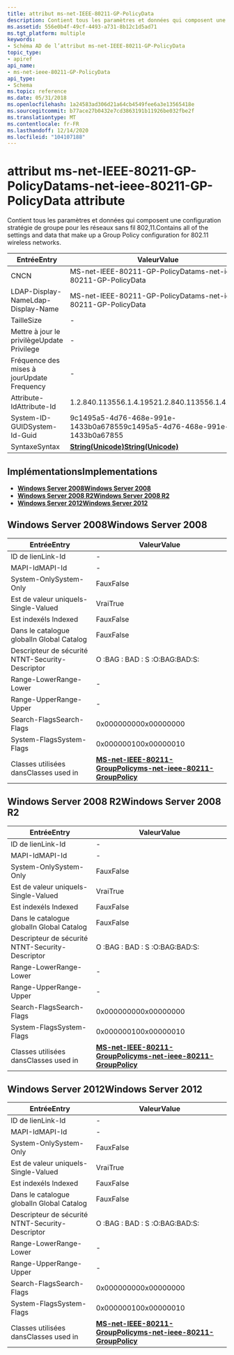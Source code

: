 ```yaml
---
title: attribut ms-net-IEEE-80211-GP-PolicyData
description: Contient tous les paramètres et données qui composent une configuration stratégie de groupe pour les réseaux sans fil 802,11.
ms.assetid: 556e0b4f-49cf-4493-a731-8b12c1d5ad71
ms.tgt_platform: multiple
keywords:
- Schéma AD de l’attribut ms-net-IEEE-80211-GP-PolicyData
topic_type:
- apiref
api_name:
- ms-net-ieee-80211-GP-PolicyData
api_type:
- Schema
ms.topic: reference
ms.date: 05/31/2018
ms.openlocfilehash: 1a24583ad306d21a64cb4549fee6a3e13565418e
ms.sourcegitcommit: b77ace27b0432e7cd3863191b11926be032fbe2f
ms.translationtype: MT
ms.contentlocale: fr-FR
ms.lasthandoff: 12/14/2020
ms.locfileid: "104107188"
---
```

# <a name="ms-net-ieee-80211-gp-policydata-attribute"></a><span data-ttu-id="32cfe-104">attribut ms-net-IEEE-80211-GP-PolicyData</span><span class="sxs-lookup"><span data-stu-id="32cfe-104">ms-net-ieee-80211-GP-PolicyData attribute</span></span>

<span data-ttu-id="32cfe-105">Contient tous les paramètres et données qui composent une configuration stratégie de groupe pour les réseaux sans fil 802,11.</span><span class="sxs-lookup"><span data-stu-id="32cfe-105">Contains all of the settings and data that make up a Group Policy configuration for 802.11 wireless networks.</span></span>



| <span data-ttu-id="32cfe-106">Entrée</span><span class="sxs-lookup"><span data-stu-id="32cfe-106">Entry</span></span> | <span data-ttu-id="32cfe-107">Valeur</span><span class="sxs-lookup"><span data-stu-id="32cfe-107">Value</span></span> |
|-------------------|---------------------------------------------|
| <span data-ttu-id="32cfe-108">CN</span><span class="sxs-lookup"><span data-stu-id="32cfe-108">CN</span></span>                | <span data-ttu-id="32cfe-109">MS-net-IEEE-80211-GP-PolicyData</span><span class="sxs-lookup"><span data-stu-id="32cfe-109">ms-net-ieee-80211-GP-PolicyData</span></span>             |
| <span data-ttu-id="32cfe-110">LDAP-Display-Name</span><span class="sxs-lookup"><span data-stu-id="32cfe-110">Ldap-Display-Name</span></span> | <span data-ttu-id="32cfe-111">MS-net-IEEE-80211-GP-PolicyData</span><span class="sxs-lookup"><span data-stu-id="32cfe-111">ms-net-ieee-80211-GP-PolicyData</span></span>             |
| <span data-ttu-id="32cfe-112">Taille</span><span class="sxs-lookup"><span data-stu-id="32cfe-112">Size</span></span>              | \-                                          |
| <span data-ttu-id="32cfe-113">Mettre à jour le privilège</span><span class="sxs-lookup"><span data-stu-id="32cfe-113">Update Privilege</span></span>  | \-                                          |
| <span data-ttu-id="32cfe-114">Fréquence des mises à jour</span><span class="sxs-lookup"><span data-stu-id="32cfe-114">Update Frequency</span></span>  | \-                                          |
| <span data-ttu-id="32cfe-115">Attribute-Id</span><span class="sxs-lookup"><span data-stu-id="32cfe-115">Attribute-Id</span></span>      | <span data-ttu-id="32cfe-116">1.2.840.113556.1.4.1952</span><span class="sxs-lookup"><span data-stu-id="32cfe-116">1.2.840.113556.1.4.1952</span></span>                     |
| <span data-ttu-id="32cfe-117">System-ID-GUID</span><span class="sxs-lookup"><span data-stu-id="32cfe-117">System-Id-Guid</span></span>    | <span data-ttu-id="32cfe-118">9c1495a5-4d76-468e-991e-1433b0a67855</span><span class="sxs-lookup"><span data-stu-id="32cfe-118">9c1495a5-4d76-468e-991e-1433b0a67855</span></span>        |
| <span data-ttu-id="32cfe-119">Syntaxe</span><span class="sxs-lookup"><span data-stu-id="32cfe-119">Syntax</span></span>            | [<span data-ttu-id="32cfe-120">**String(Unicode)**</span><span class="sxs-lookup"><span data-stu-id="32cfe-120">**String(Unicode)**</span></span>](s-string-unicode.md) |



## <a name="implementations"></a><span data-ttu-id="32cfe-121">Implémentations</span><span class="sxs-lookup"><span data-stu-id="32cfe-121">Implementations</span></span>

-   [<span data-ttu-id="32cfe-122">**Windows Server 2008**</span><span class="sxs-lookup"><span data-stu-id="32cfe-122">**Windows Server 2008**</span></span>](#windows-server-2008)
-   [<span data-ttu-id="32cfe-123">**Windows Server 2008 R2**</span><span class="sxs-lookup"><span data-stu-id="32cfe-123">**Windows Server 2008 R2**</span></span>](#windows-server-2008-r2)
-   [<span data-ttu-id="32cfe-124">**Windows Server 2012**</span><span class="sxs-lookup"><span data-stu-id="32cfe-124">**Windows Server 2012**</span></span>](#windows-server-2012)

## <a name="windows-server-2008"></a><span data-ttu-id="32cfe-125">Windows Server 2008</span><span class="sxs-lookup"><span data-stu-id="32cfe-125">Windows Server 2008</span></span>



| <span data-ttu-id="32cfe-126">Entrée</span><span class="sxs-lookup"><span data-stu-id="32cfe-126">Entry</span></span> | <span data-ttu-id="32cfe-127">Valeur</span><span class="sxs-lookup"><span data-stu-id="32cfe-127">Value</span></span> |
|------------------------|-------------------------------------------------------------------------------------|
| <span data-ttu-id="32cfe-128">ID de lien</span><span class="sxs-lookup"><span data-stu-id="32cfe-128">Link-Id</span></span>                | \-                                                                                  |
| <span data-ttu-id="32cfe-129">MAPI-Id</span><span class="sxs-lookup"><span data-stu-id="32cfe-129">MAPI-Id</span></span>                | \-                                                                                  |
| <span data-ttu-id="32cfe-130">System-Only</span><span class="sxs-lookup"><span data-stu-id="32cfe-130">System-Only</span></span>            | <span data-ttu-id="32cfe-131">Faux</span><span class="sxs-lookup"><span data-stu-id="32cfe-131">False</span></span>                                                                               |
| <span data-ttu-id="32cfe-132">Est de valeur unique</span><span class="sxs-lookup"><span data-stu-id="32cfe-132">Is-Single-Valued</span></span>       | <span data-ttu-id="32cfe-133">Vrai</span><span class="sxs-lookup"><span data-stu-id="32cfe-133">True</span></span>                                                                                |
| <span data-ttu-id="32cfe-134">Est indexé</span><span class="sxs-lookup"><span data-stu-id="32cfe-134">Is Indexed</span></span>             | <span data-ttu-id="32cfe-135">Faux</span><span class="sxs-lookup"><span data-stu-id="32cfe-135">False</span></span>                                                                               |
| <span data-ttu-id="32cfe-136">Dans le catalogue global</span><span class="sxs-lookup"><span data-stu-id="32cfe-136">In Global Catalog</span></span>      | <span data-ttu-id="32cfe-137">Faux</span><span class="sxs-lookup"><span data-stu-id="32cfe-137">False</span></span>                                                                               |
| <span data-ttu-id="32cfe-138">Descripteur de sécurité NT</span><span class="sxs-lookup"><span data-stu-id="32cfe-138">NT-Security-Descriptor</span></span> | <span data-ttu-id="32cfe-139">O :BAG : BAD : S :</span><span class="sxs-lookup"><span data-stu-id="32cfe-139">O:BAG:BAD:S:</span></span>                                                                        |
| <span data-ttu-id="32cfe-140">Range-Lower</span><span class="sxs-lookup"><span data-stu-id="32cfe-140">Range-Lower</span></span>            | \-                                                                                  |
| <span data-ttu-id="32cfe-141">Range-Upper</span><span class="sxs-lookup"><span data-stu-id="32cfe-141">Range-Upper</span></span>            | \-                                                                                  |
| <span data-ttu-id="32cfe-142">Search-Flags</span><span class="sxs-lookup"><span data-stu-id="32cfe-142">Search-Flags</span></span>           | <span data-ttu-id="32cfe-143">0x00000000</span><span class="sxs-lookup"><span data-stu-id="32cfe-143">0x00000000</span></span>                                                                          |
| <span data-ttu-id="32cfe-144">System-Flags</span><span class="sxs-lookup"><span data-stu-id="32cfe-144">System-Flags</span></span>           | <span data-ttu-id="32cfe-145">0x00000010</span><span class="sxs-lookup"><span data-stu-id="32cfe-145">0x00000010</span></span>                                                                          |
| <span data-ttu-id="32cfe-146">Classes utilisées dans</span><span class="sxs-lookup"><span data-stu-id="32cfe-146">Classes used in</span></span>        | [<span data-ttu-id="32cfe-147">**MS-net-IEEE-80211-GroupPolicy**</span><span class="sxs-lookup"><span data-stu-id="32cfe-147">**ms-net-ieee-80211-GroupPolicy**</span></span>](c-ms-net-ieee-80211-grouppolicy.md)<br/> |



## <a name="windows-server-2008-r2"></a><span data-ttu-id="32cfe-148">Windows Server 2008 R2</span><span class="sxs-lookup"><span data-stu-id="32cfe-148">Windows Server 2008 R2</span></span>



| <span data-ttu-id="32cfe-149">Entrée</span><span class="sxs-lookup"><span data-stu-id="32cfe-149">Entry</span></span> | <span data-ttu-id="32cfe-150">Valeur</span><span class="sxs-lookup"><span data-stu-id="32cfe-150">Value</span></span> |
|------------------------|-------------------------------------------------------------------------------------|
| <span data-ttu-id="32cfe-151">ID de lien</span><span class="sxs-lookup"><span data-stu-id="32cfe-151">Link-Id</span></span>                | \-                                                                                  |
| <span data-ttu-id="32cfe-152">MAPI-Id</span><span class="sxs-lookup"><span data-stu-id="32cfe-152">MAPI-Id</span></span>                | \-                                                                                  |
| <span data-ttu-id="32cfe-153">System-Only</span><span class="sxs-lookup"><span data-stu-id="32cfe-153">System-Only</span></span>            | <span data-ttu-id="32cfe-154">Faux</span><span class="sxs-lookup"><span data-stu-id="32cfe-154">False</span></span>                                                                               |
| <span data-ttu-id="32cfe-155">Est de valeur unique</span><span class="sxs-lookup"><span data-stu-id="32cfe-155">Is-Single-Valued</span></span>       | <span data-ttu-id="32cfe-156">Vrai</span><span class="sxs-lookup"><span data-stu-id="32cfe-156">True</span></span>                                                                                |
| <span data-ttu-id="32cfe-157">Est indexé</span><span class="sxs-lookup"><span data-stu-id="32cfe-157">Is Indexed</span></span>             | <span data-ttu-id="32cfe-158">Faux</span><span class="sxs-lookup"><span data-stu-id="32cfe-158">False</span></span>                                                                               |
| <span data-ttu-id="32cfe-159">Dans le catalogue global</span><span class="sxs-lookup"><span data-stu-id="32cfe-159">In Global Catalog</span></span>      | <span data-ttu-id="32cfe-160">Faux</span><span class="sxs-lookup"><span data-stu-id="32cfe-160">False</span></span>                                                                               |
| <span data-ttu-id="32cfe-161">Descripteur de sécurité NT</span><span class="sxs-lookup"><span data-stu-id="32cfe-161">NT-Security-Descriptor</span></span> | <span data-ttu-id="32cfe-162">O :BAG : BAD : S :</span><span class="sxs-lookup"><span data-stu-id="32cfe-162">O:BAG:BAD:S:</span></span>                                                                        |
| <span data-ttu-id="32cfe-163">Range-Lower</span><span class="sxs-lookup"><span data-stu-id="32cfe-163">Range-Lower</span></span>            | \-                                                                                  |
| <span data-ttu-id="32cfe-164">Range-Upper</span><span class="sxs-lookup"><span data-stu-id="32cfe-164">Range-Upper</span></span>            | \-                                                                                  |
| <span data-ttu-id="32cfe-165">Search-Flags</span><span class="sxs-lookup"><span data-stu-id="32cfe-165">Search-Flags</span></span>           | <span data-ttu-id="32cfe-166">0x00000000</span><span class="sxs-lookup"><span data-stu-id="32cfe-166">0x00000000</span></span>                                                                          |
| <span data-ttu-id="32cfe-167">System-Flags</span><span class="sxs-lookup"><span data-stu-id="32cfe-167">System-Flags</span></span>           | <span data-ttu-id="32cfe-168">0x00000010</span><span class="sxs-lookup"><span data-stu-id="32cfe-168">0x00000010</span></span>                                                                          |
| <span data-ttu-id="32cfe-169">Classes utilisées dans</span><span class="sxs-lookup"><span data-stu-id="32cfe-169">Classes used in</span></span>        | [<span data-ttu-id="32cfe-170">**MS-net-IEEE-80211-GroupPolicy**</span><span class="sxs-lookup"><span data-stu-id="32cfe-170">**ms-net-ieee-80211-GroupPolicy**</span></span>](c-ms-net-ieee-80211-grouppolicy.md)<br/> |



## <a name="windows-server-2012"></a><span data-ttu-id="32cfe-171">Windows Server 2012</span><span class="sxs-lookup"><span data-stu-id="32cfe-171">Windows Server 2012</span></span>



| <span data-ttu-id="32cfe-172">Entrée</span><span class="sxs-lookup"><span data-stu-id="32cfe-172">Entry</span></span> | <span data-ttu-id="32cfe-173">Valeur</span><span class="sxs-lookup"><span data-stu-id="32cfe-173">Value</span></span> |
|------------------------|-------------------------------------------------------------------------------------|
| <span data-ttu-id="32cfe-174">ID de lien</span><span class="sxs-lookup"><span data-stu-id="32cfe-174">Link-Id</span></span>                | \-                                                                                  |
| <span data-ttu-id="32cfe-175">MAPI-Id</span><span class="sxs-lookup"><span data-stu-id="32cfe-175">MAPI-Id</span></span>                | \-                                                                                  |
| <span data-ttu-id="32cfe-176">System-Only</span><span class="sxs-lookup"><span data-stu-id="32cfe-176">System-Only</span></span>            | <span data-ttu-id="32cfe-177">Faux</span><span class="sxs-lookup"><span data-stu-id="32cfe-177">False</span></span>                                                                               |
| <span data-ttu-id="32cfe-178">Est de valeur unique</span><span class="sxs-lookup"><span data-stu-id="32cfe-178">Is-Single-Valued</span></span>       | <span data-ttu-id="32cfe-179">Vrai</span><span class="sxs-lookup"><span data-stu-id="32cfe-179">True</span></span>                                                                                |
| <span data-ttu-id="32cfe-180">Est indexé</span><span class="sxs-lookup"><span data-stu-id="32cfe-180">Is Indexed</span></span>             | <span data-ttu-id="32cfe-181">Faux</span><span class="sxs-lookup"><span data-stu-id="32cfe-181">False</span></span>                                                                               |
| <span data-ttu-id="32cfe-182">Dans le catalogue global</span><span class="sxs-lookup"><span data-stu-id="32cfe-182">In Global Catalog</span></span>      | <span data-ttu-id="32cfe-183">Faux</span><span class="sxs-lookup"><span data-stu-id="32cfe-183">False</span></span>                                                                               |
| <span data-ttu-id="32cfe-184">Descripteur de sécurité NT</span><span class="sxs-lookup"><span data-stu-id="32cfe-184">NT-Security-Descriptor</span></span> | <span data-ttu-id="32cfe-185">O :BAG : BAD : S :</span><span class="sxs-lookup"><span data-stu-id="32cfe-185">O:BAG:BAD:S:</span></span>                                                                        |
| <span data-ttu-id="32cfe-186">Range-Lower</span><span class="sxs-lookup"><span data-stu-id="32cfe-186">Range-Lower</span></span>            | \-                                                                                  |
| <span data-ttu-id="32cfe-187">Range-Upper</span><span class="sxs-lookup"><span data-stu-id="32cfe-187">Range-Upper</span></span>            | \-                                                                                  |
| <span data-ttu-id="32cfe-188">Search-Flags</span><span class="sxs-lookup"><span data-stu-id="32cfe-188">Search-Flags</span></span>           | <span data-ttu-id="32cfe-189">0x00000000</span><span class="sxs-lookup"><span data-stu-id="32cfe-189">0x00000000</span></span>                                                                          |
| <span data-ttu-id="32cfe-190">System-Flags</span><span class="sxs-lookup"><span data-stu-id="32cfe-190">System-Flags</span></span>           | <span data-ttu-id="32cfe-191">0x00000010</span><span class="sxs-lookup"><span data-stu-id="32cfe-191">0x00000010</span></span>                                                                          |
| <span data-ttu-id="32cfe-192">Classes utilisées dans</span><span class="sxs-lookup"><span data-stu-id="32cfe-192">Classes used in</span></span>        | [<span data-ttu-id="32cfe-193">**MS-net-IEEE-80211-GroupPolicy**</span><span class="sxs-lookup"><span data-stu-id="32cfe-193">**ms-net-ieee-80211-GroupPolicy**</span></span>](c-ms-net-ieee-80211-grouppolicy.md)<br/> |



 

 





